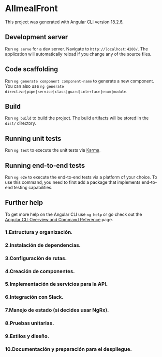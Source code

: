 # AllmealFront

This project was generated with [Angular CLI](https://github.com/angular/angular-cli) version 18.2.6.

## Development server

Run `ng serve` for a dev server. Navigate to `http://localhost:4200/`. The application will automatically reload if you change any of the source files.

## Code scaffolding

Run `ng generate component component-name` to generate a new component. You can also use `ng generate directive|pipe|service|class|guard|interface|enum|module`.

## Build

Run `ng build` to build the project. The build artifacts will be stored in the `dist/` directory.

## Running unit tests

Run `ng test` to execute the unit tests via [Karma](https://karma-runner.github.io).

## Running end-to-end tests

Run `ng e2e` to execute the end-to-end tests via a platform of your choice. To use this command, you need to first add a package that implements end-to-end testing capabilities.

## Further help

To get more help on the Angular CLI use `ng help` or go check out the [Angular CLI Overview and Command Reference](https://angular.dev/tools/cli) page.


### 1.Estructura y organización.
### 2.Instalación de dependencias.
### 3.Configuración de rutas.
### 4.Creación de componentes.
### 5.Implementación de servicios para la API.
### 6.Integración con Slack.
### 7.Manejo de estado (si decides usar NgRx).
### 8.Pruebas unitarias.
### 9.Estilos y diseño.
### 10.Documentación y preparación para el despliegue.